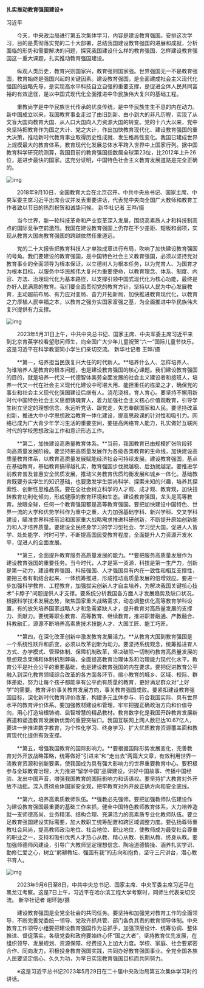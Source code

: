 **扎实推动教育强国建设※**

习近平

　　今天，中央政治局进行第五次集体学习，内容是建设教育强国。安排这次学习，目的是贯彻落实党的二十大部署，总结我国建设教育强国的进展和成就，分析面临的形势和需要解决的问题，探究我国建设什么样的教育强国、怎样建设教育强国这一重大课题，扎实推动教育强国建设。

　　纵观人类历史，教育兴则国家兴，教育强则国家强。世界强国无一不是教育强国，教育始终是强国兴起的关键因素。建设教育强国，是全面建成社会主义现代化强国的战略先导，是实现高水平科技自立自强的重要支撑，是促进全体人民共同富裕的有效途径，是以中国式现代化全面推进中华民族伟大复兴的基础工程。

　　重教尚学是中华民族世代传承的优良传统，是中华民族生生不息的内在动力。新中国成立以来，我国教育事业走过了由旧到新、由小到大的非凡历程，实现了从文盲大国向教育大国、从人口大国向人力资源大国的转变。党的十八大以来，党中央坚持把教育作为国之大计、党之大计，作出加快教育现代化、建设教育强国的重大决策，推动新时代教育事业取得历史性成就、发生格局性变化。我国已建成世界上规模最大的教育体系，教育现代化发展总体水平跨入世界中上国家行列。据中国教育科学研究院测算，我国目前的教育强国指数居全球第23位，比2012年上升26位，是进步最快的国家。这充分证明，中国特色社会主义教育发展道路是完全正确的。

![img](http://www.qstheory.cn/dukan/qs/2023-09/15/1129862386_16946590509441n.jpg)

　　2018年9月10日，全国教育大会在北京召开。中共中央总书记、国家主席、中央军委主席习近平出席会议并发表重要讲话，代表党中央向全国广大教师和教育工作者致以节日的热烈祝贺和诚挚问候。 新华社记者 王晔/摄

　　当今世界，新一轮科技革命和产业变革深入发展，围绕高素质人才和科技制高点的国际竞争空前激烈。我国在建设教育强国上仍存在不少差距、短板和弱项，实现从教育大国向教育强国的跨越依然任重道远。

　　党的二十大报告把教育科技人才单独成章进行布局，吹响了加快建设教育强国的号角。我们要建设的教育强国，是中国特色社会主义教育强国，必须以坚持党对教育事业的全面领导为根本保证，以立德树人为根本任务，以为党育人、为国育才为根本目标，以服务中华民族伟大复兴为重要使命，以教育理念、体系、制度、内容、方法、治理现代化为基本路径，以支撑引领中国式现代化为核心功能，最终是办好人民满意的教育。我们要全面贯彻党的教育方针，坚持以人民为中心发展教育，主动超前布局、有力应对变局、奋力开拓新局，加快推进教育现代化，以教育之力厚植人民幸福之本，以教育之强夯实国家富强之基，为全面推进中华民族伟大复兴提供有力支撑。

![img](http://www.qstheory.cn/dukan/qs/2023-09/15/1129862386_16946590775401n.jpg)

　　2023年5月31日上午，中共中央总书记、国家主席、中央军委主席习近平来到北京育英学校看望慰问师生，向全国广大少年儿童祝贺“六一”国际儿童节快乐。这是习近平在科学教室同小学生们亲切交流。 新华社记者 王晔/摄

　　**第一，培养担当民族复兴大任的时代新人。**培养什么人、怎样培养人、为谁培养人是教育的根本问题，也是建设教育强国的核心课题。我们建设教育强国的目的，就是培养一代又一代德智体美劳全面发展的社会主义建设者和接班人，培养一代又一代在社会主义现代化建设中可堪大用、能担重任的栋梁之才，确保党的事业和社会主义现代化强国建设后继有人。浇花浇根，育人育心。要坚持不懈用新时代中国特色社会主义思想铸魂育人，着力加强社会主义核心价值观教育，引导学生树立坚定的理想信念，永远听党话、跟党走，矢志奉献国家和人民。要坚持改革创新，推进大中小学思想政治教育一体化建设，提高思政课的针对性和吸引力。网络已成为广大青少年学习生活的重要空间，要提高网络育人能力，扎实做好互联网时代的学校思想政治工作和意识形态工作。

　　**第二，加快建设高质量教育体系。**当前，我国教育已由规模扩张阶段转向高质量发展阶段。要坚持把高质量发展作为各级各类教育的生命线，加快建设高质量教育体系，以教育高质量发展赋能经济社会可持续发展。建设教育强国，基点在基础教育。基础教育搞得越扎实，教育强国步伐就越稳、后劲就越足。要推进学前教育普及普惠安全优质发展，推动义务教育优质均衡发展和城乡一体化。基础教育既要夯实学生的知识基础，也要激发学生崇尚科学、探索未知的兴趣，培养其探索性、创新性思维品质。要在全社会树立科学的人才观、成才观、教育观，加快扭转教育功利化倾向，形成健康的教育环境和生态。建设教育强国，龙头是高等教育。放眼全球，任何一个教育强国都是高等教育强国。要把加快建设中国特色、世界一流的大学和优势学科作为重中之重，大力加强基础学科、新兴学科、交叉学科建设，瞄准世界科技前沿和国家重大战略需求推进科研创新，不断提升原始创新能力和人才培养质量。要建设全民终身学习的学习型社会、学习型大国，促进人人皆学、处处能学、时时可学，不断提高国民受教育程度，全面提升人力资源开发水平，促进人的全面发展。

　　**第三，全面提升教育服务高质量发展的能力。**要把服务高质量发展作为建设教育强国的重要任务。当今时代，人才是第一资源，科技是第一生产力，创新是第一动力，建设教育强国、科技强国、人才强国具有内在一致性和相互支撑性，要把三者有机结合起来、一体统筹推进，形成推动高质量发展的倍增效应。要进一步加强科学教育、工程教育，加强拔尖创新人才自主培养，为解决我国关键核心技术“卡脖子”问题提供人才支撑。要系统分析我国各方面人才发展趋势及缺口状况，根据科学技术发展态势，聚焦国家重大战略需求，动态调整优化高等教育学科设置，有的放矢培养国家战略人才和急需紧缺人才，提升教育对高质量发展的支撑力、贡献力。要统筹职业教育、高等教育、继续教育，推进职普融通、产教融合、科教融汇，源源不断培养高素质技术技能人才、大国工匠、能工巧匠。

　　**第四，在深化改革创新中激发教育发展活力。**从教育大国到教育强国是一个系统性跃升和质变，必须以改革创新为动力。要坚持系统观念，统筹推进育人方式、办学模式、管理体制、保障机制改革，坚决破除一切制约教育高质量发展的思想观念束缚和体制机制弊端，全面提高教育治理体系和治理能力现代化水平。教育公平是社会公平的重要基础，也是建设教育强国的内在要求。要把促进教育公平融入到深化教育领域综合改革的各方面各环节，缩小教育的城乡、区域、校际、群体差距，努力让每个孩子都能享有公平而有质量的教育，更好满足群众对“上好学”的需要。教育评价事关教育发展方向，事关教育强国成败。要紧扣建设教育强国目标，深化新时代教育评价改革，构建多元主体参与、符合我国实际、具有世界水平的教育评价体系。要加强教材建设和管理，牢牢把握正确政治方向和价值导向，用心打造培根铸魂、启智增慧的精品教材。教育数字化是我国开辟教育发展新赛道和塑造教育发展新优势的重要突破口。我国互联网上网人数已达10.67亿人，要进一步推进数字教育，为个性化学习、终身学习、扩大优质教育资源覆盖面和教育现代化提供有效支撑。

　　**第五，增强我国教育的国际影响力。**要根据国际形势发展变化，完善教育对外开放战略策略，统筹做好“引进来”和“走出去”两篇大文章，有效利用世界一流教育资源和创新要素，使我国成为具有强大影响力的世界重要教育中心。要积极参与全球教育治理，大力推进“留学中国”品牌建设，讲好中国故事、传播中国经验、发出中国声音，增强我国教育的国际影响力和话语权。要坚持扩大教育对外开放不动摇。深入贯彻总体国家安全观，把牢教育对外开放正确方向和安全底线。

　　**第六，培养高素质教师队伍。**强教必先强师。要把加强教师队伍建设作为建设教育强国最重要的基础工作来抓，健全中国特色教师教育体系，大力培养造就一支师德高尚、业务精湛、结构合理、充满活力的高素质专业化教师队伍。要立足教育强国建设实际需要，加大教职工统筹配置和跨区域调整力度。要弘扬尊师重教社会风尚，提高教师政治地位、社会地位、职业地位，使教师成为最受社会尊重的职业之一，支持和吸引优秀人才热心从教、精心从教、长期从教、终身从教。要加强师德师风建设，引导广大教师坚定理想信念、陶冶道德情操、涵养扎实学识、勤修仁爱之心，树立“躬耕教坛、强国有我”的志向和抱负，坚守三尺讲台，潜心教书育人。

![img](http://www.qstheory.cn/dukan/qs/2023-09/15/1129862386_16946591081061n.jpg)

　　2023年9月6日至8日，中共中央总书记、国家主席、中央军委主席习近平在黑龙江考察。这是7日上午，习近平在哈尔滨工程大学考察时，同师生代表亲切交流。 新华社记者 谢环驰/摄

　　建设教育强国是全党全社会的共同任务。要坚持和加强党对教育工作的全面领导，不断完善党委统一领导、党政齐抓共管、部门各负其责的教育领导体制。中央教育工作领导小组要把建设教育强国作为总抓手，加强顶层设计、统筹协调、整体推进、督促落实。各级党委和政府要始终心怀“国之大者”，坚持教育优先发展，在组织领导、发展规划、资源保障、经费投入上加大力度。学校、家庭、社会要紧密合作、同向发力，积极投身教育强国实践，共同办好教育强国事业。全党全国各族人民要坚定信心、久久为功，为早日实现教育强国目标而共同努力。

　　※这是习近平总书记2023年5月29日在二十届中央政治局第五次集体学习时的讲话。